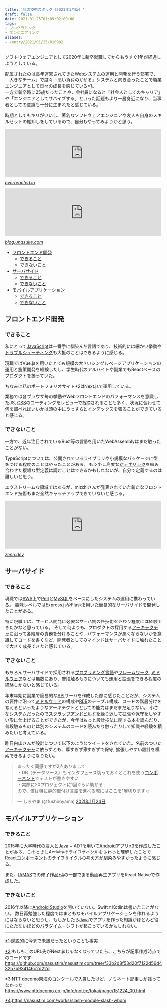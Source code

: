 ```yaml
---
title: '私の技術スタック（2021年1月版）'
draft: false
date: 2021-01-25T01:09:02+09:00
tags:
- プログラミング
- エンジニアリング
aliases:
- /entry/2021/01/25/010902
---
```

ソフトウェアエンジニアとして2020年に新卒就職してからもうすぐ1年が経過しようとしている。


配属されたのは長年運営されてきたWebシステムの運用と開発を行う部署で、「大きなチーム」で度々「高い負荷のかかる」システムと向き合ったことで職業エンジニアとして日々の成長を感じている<a href="#f-71201f07" name="fn-71201f07" title="逆説的に今まで未熟だったということも事実">*1</a>。<br>一方で新卒時に25歳だったことや、会社員になると「社会人としてのキャリア」や「エンジニアとしてサバイブする」といった話題もより一層身近になり、当事者としての意識も十分に生まれたと感じている。


時期としてもキリがいいし、著名なソフトウェアエンジニアや友人も自身のスキルセットの棚卸しをしているので、自分もやってみようかと思う。


<iframe src="https://hatenablog-parts.com/embed?url=https%3A%2F%2Foverreacted.io%2Fja%2Fthings-i-dont-know-as-of-2018%2F" title="2018年の段階で私が知らないこと" class="embed-card embed-webcard" scrolling="no" frameborder="0" style="display: block; width: 100%; height: 155px; max-width: 500px; margin: 10px 0px;"></iframe><cite class="hatena-citation"><a href="https://overreacted.io/ja/things-i-dont-know-as-of-2018/">overreacted.io</a></cite>


<iframe src="https://hatenablog-parts.com/embed?url=https%3A%2F%2Fblog.unasuke.com%2F2020%2Fi-have-to-learn-those-things-in-the-future%2F" title="Railsを主戦場としている自分が今後学ぶべき技術について(随筆) | うなすけとあれこれ" class="embed-card embed-webcard" scrolling="no" frameborder="0" style="display: block; width: 100%; height: 155px; max-width: 500px; margin: 10px 0px;"></iframe><cite class="hatena-citation"><a href="https://blog.unasuke.com/2020/i-have-to-learn-those-things-in-the-future/">blog.unasuke.com</a></cite>


<ul class="table-of-contents">
    <li><a href="#フロントエンド開発">フロントエンド開発</a><ul>
            <li><a href="#できること">できること</a></li>
            <li><a href="#できないこと">できないこと</a></li>
        </ul>
    </li>
    <li><a href="#サーバサイド">サーバサイド</a><ul>
            <li><a href="#できること-1">できること</a></li>
            <li><a href="#できないこと-1">できないこと</a></li>
        </ul>
    </li>
    <li><a href="#モバイルアプリケーション">モバイルアプリケーション</a><ul>
            <li><a href="#できること-2">できること</a></li>
            <li><a href="#できないこと-2">できないこと</a></li>
        </ul>
    </li>
</ul>

<h2 id="フロントエンド開発">フロントエンド開発</h2>

<h3 id="できること">できること</h3>

私にとって<a class="keyword" href="http://d.hatena.ne.jp/keyword/JavaScript">JavaScript</a>は一番手に馴染んだ言語であり、技術的には細かい挙動や<a class="keyword" href="http://d.hatena.ne.jp/keyword/%A5%C8%A5%E9%A5%D6%A5%EB%A5%B7%A5%E5%A1%BC%A5%C6%A5%A3%A5%F3%A5%B0">トラブルシューティング</a>も大抵のことはできるように感じる。


現職ではVue.jsを用いたとても規模の大きいシングルページアプリケーションの運用と施策開発を経験したし、学生時代のアルバイトや副業でもReactベースのプロダクトを扱っていた。


ちなみに<a href="https://nasustim.com/">私のポートフォリオサイト</a><a href="#f-f3098627" name="fn-f3098627" title="もしもこのURL先がNext.jsじゃなくなっていたら、こちらが記事作成時点でのコードです[https://github.com/nasustim/nasustim.com/tree/f33b2d8f53d20f7122d56d432b7b934146c2d22d]">*2</a>はNext.jsで運用している。


業務では各ブラウザ毎の挙動やWebフロントエンドのパフォーマンスを意識したJS, <a class="keyword" href="http://d.hatena.ne.jp/keyword/CSS">CSS</a>のコーディングをレビューで指摘されることも多く、状況に合わせて何を調べればいいかは頭の中にうっすらとインデックスを張ることができていると感じる。


<h3 id="できないこと">できないこと</h3>

一方で、近年注目されているRust等の言語を用いたWebAssemblyはまだ触ったことがない。


<p>TypeScriptについては、公開されているライブラリや小規模なパッケージに型をつける程度のことはやったことがある。
もう少し高度な<a class="keyword" href="http://d.hatena.ne.jp/keyword/%A5%B8%A5%A7%A5%CD%A5%EA%A5%C3%A5%AF">ジェネリック</a>を組み合わせた複雑な型定義は読むことはできるかもしれないが、自分で定義するのは難しいと思う。</p>

エクストリームな領域ではあるが、mizchiさんが発表されていた新たなフロントエンド技術もまだ全然キャッチアップできていないと感じる。


<iframe src="https://hatenablog-parts.com/embed?url=https%3A%2F%2Fzenn.dev%2Fmizchi%2Farticles%2Fc638f1b3b0cd239d3eea" title="Frontend Study #1: 基調講演 -  Frontend 領域を再定義する" class="embed-card embed-webcard" scrolling="no" frameborder="0" style="display: block; width: 100%; height: 155px; max-width: 500px; margin: 10px 0px;"></iframe><cite class="hatena-citation"><a href="https://zenn.dev/mizchi/articles/c638f1b3b0cd239d3eea">zenn.dev</a></cite>


<h2 id="サーバサイド">サーバサイド</h2>

<h3 id="できること-1">できること</h3>

<p>現職では<a class="keyword" href="http://d.hatena.ne.jp/keyword/AWS">AWS</a>上で<a class="keyword" href="http://d.hatena.ne.jp/keyword/Perl">Perl</a>と<a class="keyword" href="http://d.hatena.ne.jp/keyword/MySQL">MySQL</a>をベースにしたシステムの運用に携わっている。
趣味レベルではExpress.jsやFlaskを用いた簡易的なサーバサイドを開発したことがある。</p>

<p>特に現職では、サービス開発に必要なサーバ側の各技術をさわり程度には経験できたかなと思っている。
そして何よりも、プロダクトの採用する<a class="keyword" href="http://d.hatena.ne.jp/keyword/%A5%A2%A1%BC%A5%AD%A5%C6%A5%AF%A5%C1%A5%E3">アーキテクチャ</a>に沿って各階層の責務を分けることや、パフォーマンスが悪くならないかを意識してコードを書くなど、開発者としてのマインドはサーバサイドに触れたことで大きく成長できたと感じている。</p>

<h3 id="できないこと-1">できないこと</h3>

もちろんサーバサイドで採用される<a class="keyword" href="http://d.hatena.ne.jp/keyword/%A5%D7%A5%ED%A5%B0%A5%E9%A5%DF%A5%F3%A5%B0%B8%C0%B8%EC">プログラミング言語</a>や<a class="keyword" href="http://d.hatena.ne.jp/keyword/%A5%D5%A5%EC%A1%BC%A5%E0%A5%EF%A1%BC%A5%AF">フレームワーク</a>, <a class="keyword" href="http://d.hatena.ne.jp/keyword/%A5%DF%A5%C9%A5%EB%A5%A6%A5%A7%A5%A2">ミドルウェア</a>などは無数にあり、普段触るものについても運用と拡張をできる程度の経験しかないと感じている。


<p>年末年始に副業で簡易的な<a class="keyword" href="http://d.hatena.ne.jp/keyword/API">API</a>サーバを作成した際に感じたことだが、システムの要件に沿って<a class="keyword" href="http://d.hatena.ne.jp/keyword/%A5%DF%A5%C9%A5%EB%A5%A6%A5%A7%A5%A2">ミドルウェア</a>の構成や<a class="keyword" href="http://d.hatena.ne.jp/keyword/RDB">RDB</a>のテーブル構成、コードの階層分けを考えるといったようなアーキテクトととしての能力はまだまだ足りない。
小さなシステムだったので<a class="keyword" href="http://d.hatena.ne.jp/keyword/%A5%B9%A5%AF%A5%E9%A5%C3%A5%D7%A5%A2%A5%F3%A5%C9%A5%D3%A5%EB%A5%C9">スクラップアンドビルド</a>を繰り返して拡張や保守をしやすい形に仕上げることができたが、今年はもっと設計技法に関する本を読んだり、普段触るものとは別のシステムのコードを読んだり触ったりして知識や経験を積みたいと考えている。</p>

昨日白山さんが設計について以下のようなツイートをされていた。名前のついた<a class="keyword" href="http://d.hatena.ne.jp/keyword/%A5%A2%A1%BC%A5%AD%A5%C6%A5%AF%A5%C1%A5%E3">アーキテクチャ</a>に依らずとも、厚すぎず薄すぎずで保守, 拡張しやすい設計を模索できるようになりたい。


<blockquote data-conversation="none" class="twitter-tweet" data-lang="ja"><p lang="ja" dir="ltr">まったく同感ですが2点ありまして<br>・DB（データソース）もインタフェース切っておくとこれを使う<a class="keyword" href="http://d.hatena.ne.jp/keyword/%A5%B3%A5%F3%A5%DD%A1%BC%A5%CD%A5%F3%A5%C8">コンポーネント</a>でテストが書きやすい<br>・実際に20プロジェクトに1回ぐらい助かる<br>ので、僕は特に静的型付け言語を選べる際にはここを1層切ります☺️</p>&mdash; しろやま (@fushiroyama) <a href="https://twitter.com/fushiroyama/status/1353233532714328064?ref_src=twsrc%5Etfw">2021年1月24日</a></blockquote> <script async src="https://platform.twitter.com/widgets.js" charset="utf-8"></script> 


<h2 id="モバイルアプリケーション">モバイルアプリケーション</h2>

<h3 id="できること-2">できること</h3>

2015年に大学時代の友人と<a class="keyword" href="http://d.hatena.ne.jp/keyword/Java">Java</a> + ADTを用いて<a class="keyword" href="http://d.hatena.ne.jp/keyword/Android">Android</a>アプリ<a href="#f-461c45f0" name="fn-461c45f0" title="NTT docomo東海のコンクールで入賞したけど、ノミネート記事しか残ってなかった [https://www.nttdocomo.co.jp/info/notice/tokai/page/151224_00.html]">*3</a>を作成したことがある。このときにActivityのライフサイクルをふわっと理解したことでReact<a class="keyword" href="http://d.hatena.ne.jp/keyword/%A5%B3%A5%F3%A5%DD%A1%BC%A5%CD%A5%F3%A5%C8">コンポーネント</a>のライフサイクルの考え方が馴染みやすかったように感じる。


また、<a class="keyword" href="http://d.hatena.ne.jp/keyword/IAMAS">IAMAS</a>での修了作品<a href="#f-e0ba2385" name="fn-e0ba2385" title="https://nasustim.com/works/slash-module-slash-whom">*4</a>の一部である動画再生アプリをReact Nativeで作成した。


<h3 id="できないこと-2">できないこと</h3>

<p>2016年以降に<a class="keyword" href="http://d.hatena.ne.jp/keyword/Android%20Studio">Android Studio</a>を開いていない。SwiftとKotlinは書いたことがない。
数日再勉強した程度ではまともなモバイルアプリケーションを作れるようにはならないと思うし、もしかしたら<a class="keyword" href="http://d.hatena.ne.jp/keyword/Java">Java</a>でアプリを作った知識がほとんど役にたたないほどの<a class="keyword" href="http://d.hatena.ne.jp/keyword/%A5%D1%A5%E9%A5%C0%A5%A4%A5%E0">パラダイム</a>・シフトが起こっているかもしれない。</p>

<hr />
<div class="footnote">
<p class="footnote"><a href="#fn-71201f07" name="f-71201f07" class="footnote-number">*1</a><span class="footnote-delimiter">:</span><span class="footnote-text">逆説的に今まで未熟だったということも事実</span></p>
<p class="footnote"><a href="#fn-f3098627" name="f-f3098627" class="footnote-number">*2</a><span class="footnote-delimiter">:</span><span class="footnote-text">もしもこのURL先がNext.jsじゃなくなっていたら、こちらが記事作成時点でのコードです<a href="https://github.com/nasustim/nasustim.com/tree/f33b2d8f53d20f7122d56d432b7b934146c2d22d">https://github.com/nasustim/nasustim.com/tree/f33b2d8f53d20f7122d56d432b7b934146c2d22d</a></span></p>
<p class="footnote"><a href="#fn-461c45f0" name="f-461c45f0" class="footnote-number">*3</a><span class="footnote-delimiter">:</span><span class="footnote-text"><a class="keyword" href="http://d.hatena.ne.jp/keyword/NTT%20docomo">NTT docomo</a>東海のコンクールで入賞したけど、ノミネート記事しか残ってなかった <a href="https://www.nttdocomo.co.jp/info/notice/tokai/page/151224_00.html">https://www.nttdocomo.co.jp/info/notice/tokai/page/151224_00.html</a></span></p>
<p class="footnote"><a href="#fn-e0ba2385" name="f-e0ba2385" class="footnote-number">*4</a><span class="footnote-delimiter">:</span><span class="footnote-text"><a href="https://nasustim.com/works/slash-module-slash-whom">https://nasustim.com/works/slash-module-slash-whom</a></span></p>
</div>

